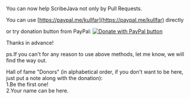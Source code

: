 You can now help ScribeJava not only by Pull Requests.

You can use [https://paypal.me/kullfar](https://paypal.me/kullfar) directly

or try donation button from PayPal: [![Donate with PayPal button](https://www.paypalobjects.com/en_US/RU/i/btn/btn_donateCC_LG.gif)](https://www.paypal.com/cgi-bin/webscr?cmd=_s-xclick&hosted_button_id=E3XAUM2ET2R3Y&source=url)

Thanks in advance!

ps.If you can't for any reason to use above methods, let me know, we will find the way out.

Hall of fame "Donors" (in alphabetical order, if you don't want to be here, just put a note along with the donation):<br/>
1.Be the first one!<br/>
2.Your name can be here.

